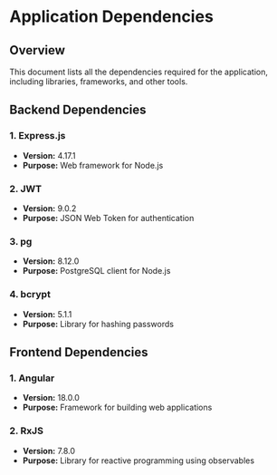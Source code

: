 # Application Dependencies

## Overview

This document lists all the dependencies required for the application, including libraries, frameworks, and other tools.

## Backend Dependencies

### 1. **Express.js**

- **Version:** 4.17.1
- **Purpose:** Web framework for Node.js

### 2. **JWT**

- **Version:** 9.0.2
- **Purpose:** JSON Web Token for authentication

### 3. **pg**

- **Version:** 8.12.0
- **Purpose:** PostgreSQL client for Node.js

### 4. **bcrypt**

- **Version:** 5.1.1
- **Purpose:** Library for hashing passwords

## Frontend Dependencies

### 1. **Angular**

- **Version:** 18.0.0
- **Purpose:** Framework for building web applications

### 2. **RxJS**

- **Version:** 7.8.0
- **Purpose:** Library for reactive programming using observables

